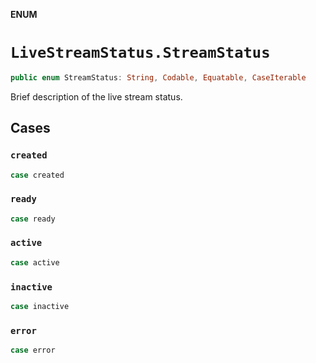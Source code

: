 **ENUM**

# `LiveStreamStatus.StreamStatus`

```swift
public enum StreamStatus: String, Codable, Equatable, CaseIterable
```

Brief description of the live stream status.

## Cases
### `created`

```swift
case created
```

### `ready`

```swift
case ready
```

### `active`

```swift
case active
```

### `inactive`

```swift
case inactive
```

### `error`

```swift
case error
```
